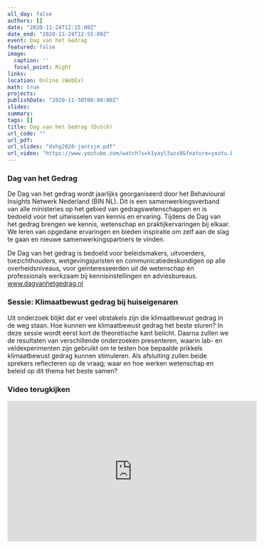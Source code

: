 ```yaml
---
all_day: false
authors: []
date: "2020-11-24T12:15:00Z"
date_end: "2020-11-24T12:55:00Z"
event: Dag van het Gedrag
featured: false
image:
  caption: ''
  focal_point: Right
links:
location: Online (WebEx)
math: true
projects:
publishDate: "2020-11-30T00:00:00Z"
slides: 
summary: 
tags: []
title: Dag van het Gedrag (Dutch)
url_code: ""
url_pdf: 
url_slides: "dvhg2020-jantsje.pdf"
url_video: "https://www.youtube.com/watch?v=k1yayl3azs0&feature=youtu.be&ab_channel=BINNL"
---
```

<h3> Dag van het Gedrag </h3>

De Dag van het gedrag wordt jaarlijks georganiseerd door het Behavioural Insights Netwerk Nederland (BIN NL). Dit is een samenwerkingsverband van alle ministeries op het gebied van gedragswetenschappen en is bedoeld voor het uitwisselen van kennis en ervaring. Tijdens de Dag van het gedrag brengen we kennis, wetenschap en praktijkervaringen bij elkaar. We leren van opgedane ervaringen en bieden inspiratie om zelf aan de slag te gaan en nieuwe samenwerkingspartners te vinden.

De Dag van het gedrag is bedoeld voor beleidsmakers, uitvoerders, toezichthouders, wetgevingsjuristen en communicatiedeskundigen op alle overheidsniveaus, voor geïnteresseerden uit de wetenschap én professionals werkzaam bij kennisinstellingen en adviesbureaus. www.dagvanhetgedrag.nl 


<h3> Sessie: Klimaatbewust gedrag bij huiseigenaren</h3>

Uit onderzoek blijkt dat er veel obstakels zijn die klimaatbewust gedrag in de weg staan. Hoe kunnen we klimaatbewust gedrag het beste sturen? In deze sessie wordt eerst kort de theoretische kant belicht. Daarna zullen we de resultaten van verschillende onderzoeken presenteren, waarin lab- en veldexperimenten zijn gebruikt om te testen hoe bepaalde prikkels klimaatbewust gedrag kunnen stimuleren. Als afsluiting zullen beide sprekers reflecteren op de vraag; waar en hoe werken wetenschap en beleid op dit thema het beste samen?

<h3>Video terugkijken</h3>
<iframe width="560" height="315" src="https://www.youtube-nocookie.com/embed/k1yayl3azs0" frameborder="0" allow="accelerometer; autoplay; clipboard-write; encrypted-media; gyroscope; picture-in-picture" allowfullscreen></iframe>